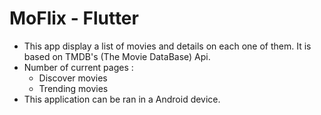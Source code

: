 # MoFlix - Flutter

* This app display a list of movies and details on each one of them. It is based on TMDB's (The Movie DataBase) Api.
* Number of current pages :
  - Discover movies
  - Trending movies
* This application can be ran in a Android device.
